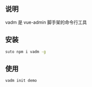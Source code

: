 ## 说明
vadm 是 vue-admin 脚手架的命令行工具
## 安装
```bash
suto npm i vadm -g
```
## 使用
```bash
vadm init demo
```